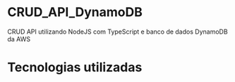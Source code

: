 # CRUD_API_DynamoDB
CRUD API utilizando NodeJS com TypeScript e banco de dados DynamoDB da AWS

<h1> Tecnologias utilizadas </h1>
